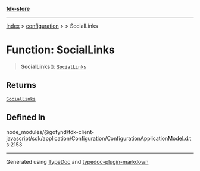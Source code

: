 [**fdk-store**](../../../README.md)
***

[Index](../../../API.md) > [configuration](../../README.md) > [<internal>](../README.md) > SocialLinks

# Function: SocialLinks

> **SocialLinks**(): [`SocialLinks`](../type-aliases/type-alias.SocialLinks.md)

## Returns

[`SocialLinks`](../type-aliases/type-alias.SocialLinks.md)

## Defined In

node\_modules/@gofynd/fdk-client-javascript/sdk/application/Configuration/ConfigurationApplicationModel.d.ts:2153

***
Generated using [TypeDoc](https://typedoc.org/) and [typedoc-plugin-markdown](https://www.npmjs.com/package/typedoc-plugin-markdown)
